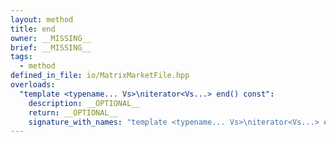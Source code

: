 ```yaml
---
layout: method
title: end
owner: __MISSING__
brief: __MISSING__
tags:
  - method
defined_in_file: io/MatrixMarketFile.hpp
overloads:
  "template <typename... Vs>\niterator<Vs...> end() const":
    description: __OPTIONAL__
    return: __OPTIONAL__
    signature_with_names: "template <typename... Vs>\niterator<Vs...> end() const"
---
```

